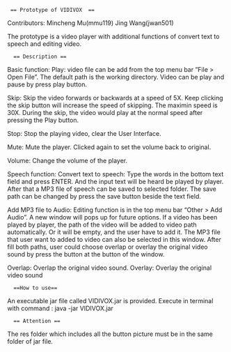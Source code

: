      == Prototype of VIDIVOX  ==
Contributors: Mincheng Mu(mmu119)  Jing Wang(jwan501)

The prototype is a video player with additional functions of convert text to speech and editing video.

      == Description ==
Basic function:
Play: video file can be add from the top menu bar ”File > Open File”. The default path is the working directory. Video can be play and pause by press play button.

Skip: Skip the video forwards or backwards at a speed of 5X. Keep clicking the skip button will increase the speed of skipping. The maximin speed is 30X. During the skip, the video would play at the normal speed after pressing the Play button.

Stop: Stop the playing video, clear the User Interface.

Mute: Mute the player. Clicked again to set the volume back to original.

Volume: Change the volume of the player.



Speech function:
Convert text to speech: Type the words in the bottom text field and press ENTER. And the input text will be heard be played by player. After that a MP3 file of speech can be saved to selected folder. The save path can be changed by press the save button beside the text field.

Add MP3 file to Audio: Editing function is in the top menu bar “Other > Add Audio”. A new window will pops up for future options. If a video has been played by player, the path of the video will be added to video path automatically. Or it will be empty, and the user have to add it. The MP3 file that user want to added to video can also be selected in this window. After fill both paths, user could choose overlap or overlay the original video sound by press the button at the button of the window.

Overlap: Overlap the original video sound.
Overlay: Overlay the original video sound
                               
      ==How to use==
An executable jar file called  VIDIVOX.jar is provided.
Execute in terminal with command : java -jar VIDIVOX.jar

      == Attention ==
The res folder which includes all the button picture must be in the same folder of jar file.
